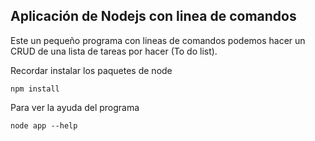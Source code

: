 ## Aplicación de Nodejs con linea de comandos

Este un pequeño programa con lineas de comandos podemos hacer un CRUD de una lista de tareas por hacer (To do list).

Recordar instalar los paquetes de node
```
npm install
```

Para ver la ayuda del programa
```
node app --help
```


